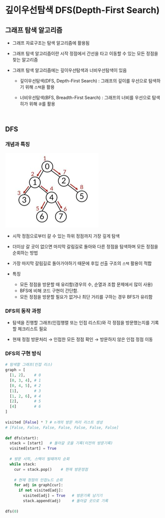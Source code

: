 # 깊이우선탐색 DFS(Depth-First Search)

## 그래프 탐색 알고리즘

- 그래프 자료구조는 탐색 알고리즘에 활용됨

- 그래프 탐색 알고리즘이란 시작 정점에서 간선을 타고 이동할 수 있는 모든 정점을 찾는 알고리즘

- 그래프 탐색 알고리즘에는 깊이우선탐색과 너비우선탐색이 있음
  - 깊이우선탐색(DFS, Depth-First Search) : 그래프의 깊이를 우선으로 탐색하기 위해 `스택`을 활용

  - 너비우선탐색(BFS, Breadth-First Search) : 그래프의 너비를 우선으로 탐색히가 위해 `큐`를 활용

<br>

## DFS

### 개념과 특징
![DFS](DFS.jpg)
- 시작 정점으로부터 갈 수 있는 하위 정점까지 가장 깊게 탐색

- 더이상 갈 곳이 없으면 마지막 갈림길로 돌아와 다른 정점을 탐색하며 모든 정점을 순회하는 방법

- 가장 마지막 갈림길로 돌아가야하기 때문에 후입 선출 구조의 `스택` 활용이 적합

- 특징
  - 모든 정점을 방문할 때 유리함(경우의 수, 순열과 조합 문제에서 많이 사용)
  - BFS에 비해 코드 구현이 간단함.
  - 모든 정점을 방문할 필요가 없거나 최단 거리를 구하는 경우 BFS가 유리함


### DFS의 동작 과정
- 탐색을 진행할 그래프(인접행렬 또는 인접 리스트)와 각 정점을 방문했는지를 기록할 체크리스트 필요

- 현재 정점 방문처리 → 인접한 모든 정점 확인 → 방문하지 않은 인접 정점 이동


### DFS의 구현 방식
```python
# 탐색할 그래프(인접 리스)
graph = [
  [1, 2],    # 0
  [0, 3, 4], # 1
  [0, 4, 5], # 2
  [1],       # 3
  [1, 2, 6], # 4
  [2],       # 5
  [4]        # 6
]

visited [False] * 7 # n개의 방문 처리 리스트 생성
# [False, False, False, False, False, False, False]

def dfs(start):
  stack = [start]   # 돌아갈 곳을 기록(이전의 방문기록)
  visited[start] = True

  # 방문 시작, 스택이 빌때까지 순회
  while stack:
    cur = stack.pop()    # 현재 방문정점

    # 현재 정점의 인접노드 순회
    for adj in graph[cur]:
      if not visited[adj]:
        visited[adj] = True   # 방문기록 남기기
        stack.append(adj)     # 돌아갈 곳으로 기록

dfs(0)
```